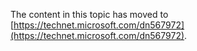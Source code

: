 The content in this topic has moved to [https://technet.microsoft.com/dn567972](https://technet.microsoft.com/dn567972).

